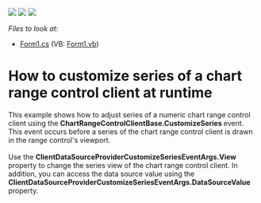 <!-- default badges list -->
![](https://img.shields.io/endpoint?url=https://codecentral.devexpress.com/api/v1/VersionRange/128620442/14.1.4%2B)
[![](https://img.shields.io/badge/Open_in_DevExpress_Support_Center-FF7200?style=flat-square&logo=DevExpress&logoColor=white)](https://supportcenter.devexpress.com/ticket/details/T130182)
[![](https://img.shields.io/badge/📖_How_to_use_DevExpress_Examples-e9f6fc?style=flat-square)](https://docs.devexpress.com/GeneralInformation/403183)
<!-- default badges end -->
<!-- default file list -->
*Files to look at*:

* [Form1.cs](./CS/ChartClientCustomizeSeries/Form1.cs) (VB: [Form1.vb](./VB/ChartClientCustomizeSeries/Form1.vb))
<!-- default file list end -->
# How to customize series of a chart range control client at runtime


This example shows how to adjust series of a numeric chart range control client using the <strong>ChartRangeControlClientBase.CustomizeSeries </strong>event. This event occurs before a series of the chart range control client is drawn in the range control's viewport. <br /><br />Use the <strong>ClientDataSourceProviderCustomizeSeriesEventArgs.View</strong> property to change the series view of the chart range control client. In addition, you can access the data source value using the <strong>ClientDataSourceProviderCustomizeSeriesEventArgs.DataSourceValue</strong> property. <br /><br />

<br/>


